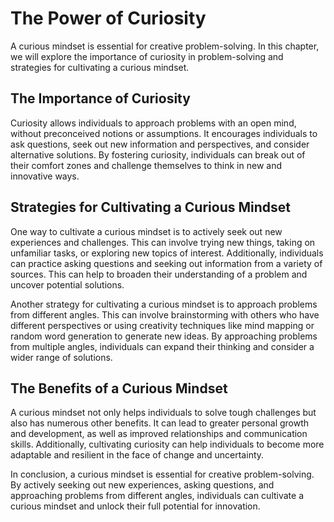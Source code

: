 The Power of Curiosity
=======================================================================

A curious mindset is essential for creative problem-solving. In this chapter, we will explore the importance of curiosity in problem-solving and strategies for cultivating a curious mindset.

The Importance of Curiosity
---------------------------

Curiosity allows individuals to approach problems with an open mind, without preconceived notions or assumptions. It encourages individuals to ask questions, seek out new information and perspectives, and consider alternative solutions. By fostering curiosity, individuals can break out of their comfort zones and challenge themselves to think in new and innovative ways.

Strategies for Cultivating a Curious Mindset
--------------------------------------------

One way to cultivate a curious mindset is to actively seek out new experiences and challenges. This can involve trying new things, taking on unfamiliar tasks, or exploring new topics of interest. Additionally, individuals can practice asking questions and seeking out information from a variety of sources. This can help to broaden their understanding of a problem and uncover potential solutions.

Another strategy for cultivating a curious mindset is to approach problems from different angles. This can involve brainstorming with others who have different perspectives or using creativity techniques like mind mapping or random word generation to generate new ideas. By approaching problems from multiple angles, individuals can expand their thinking and consider a wider range of solutions.

The Benefits of a Curious Mindset
---------------------------------

A curious mindset not only helps individuals to solve tough challenges but also has numerous other benefits. It can lead to greater personal growth and development, as well as improved relationships and communication skills. Additionally, cultivating curiosity can help individuals to become more adaptable and resilient in the face of change and uncertainty.

In conclusion, a curious mindset is essential for creative problem-solving. By actively seeking out new experiences, asking questions, and approaching problems from different angles, individuals can cultivate a curious mindset and unlock their full potential for innovation.
